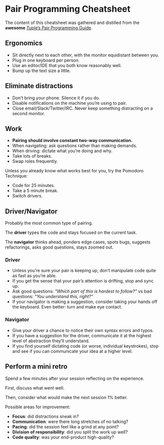 # Pair Programming Cheatsheet

The content of this cheatsheet was gathered and distilled from the **awesome** [Tuple’s Pair Programming Guide](https://tuple.app/pair-programming-guide/).

## Ergonomics

- Sit directly next to each other, with the monitor equidistant between you.
- Plug in one keyboard per person.
- Use an editor/IDE that you both know reasonably well.
- Bump up the text size a little.

## Eliminate distractions

- Don’t bring your phone. Silence it if you do.
- Disable notifications on the machine you’re using to pair.
- Close email/Slack/Twitter/IRC. Never keep something distracting on a second monitor.

## Work

- **Pairing should involve constant two-way communication.**
- When navigating: ask questions rather than making demands.
- When driving: dictate what you’re doing and why.
- Take lots of breaks.
- Swap roles frequently.

Unless you already know what works best for you, try the Pomodoro Technique:

- Code for 25 minutes.
- Take a 5 minute break.
- Switch drivers.

## Driver/Navigator

Probably the most common type of pairing.

The **driver** types the code and stays focused on the current task.

The **navigator** thinks ahead, ponders edge cases, spots bugs, suggests refactorings, asks good questions, stays zoomed out.

### Driver

- Unless you’re sure your pair is keeping up, don’t manipulate code quite as fast as you’re able.
- If you get the sense that your pair’s attention is drifting, stop and sync up.
- Ask good questions: _"Which part of this is hardest to follow?”_ vs bad questions: _“You understand this, right?”_
- If your navigator is making a suggestion, consider taking your hands off the keyboard. Even better: turn and make eye contact.

### Navigator

- Give your driver a chance to notice their own syntax errors and typos.
- If you have a suggestion for the driver, communicate it at the highest level of abstraction they’ll understand.
- If you find yourself dictating code (or worse, individual keystrokes), stop and see if you can communicate your idea at a higher level.

## Perform a mini retro

Spend a few minutes after your session reflecting on the experience.

First, discuss what went well.

Then, consider what would make the next session 1% better.

Possible areas for improvement:

- **Focus**: did distractions sneak in?
- **Communication**: were there long stretches of no talking?
- **Pacing**: did the session feel like a grind at any point?
- **Division of responsibility**: did you split the work up well?
- **Code quality**: was your end-product high-quality?
